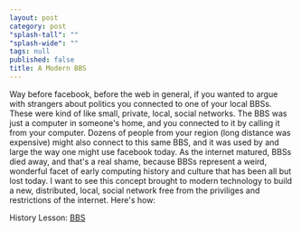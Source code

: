 ```yaml
---
layout: post
category: post
"splash-tall": ""
"splash-wide": ""
tags: null
published: false
title: A Modern BBS
---
```


Way before facebook, before the web in general, if you wanted to argue with strangers about politics you connected to one of your local BBSs. These were kind of like small, private, local, social networks. The BBS was just a computer in someone's home, and you connected to it by calling it from your computer. Dozens of people from your region (long distance was expensive) might also connect to this same BBS, and it was used by and large the way one might use facebook today. As the internet matured, BBSs died away, and that's a real shame, because BBSs represent a weird, wonderful facet of early computing history and culture that has been all but lost today. I want to see this concept brought to modern technology to build a new, distributed, local, social network free from the priviliges and restrictions of the internet. Here's how:




History Lesson: [BBS](https://en.wikipedia.org/wiki/BSS)